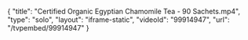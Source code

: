 {
    "title": "Certified Organic Egyptian Chamomile Tea - 90 Sachets.mp4",
    "type": "solo",
    "layout": "iframe-static",
    "videoId": "99914947",
    "url": "\/tvpembed\/99914947"
}